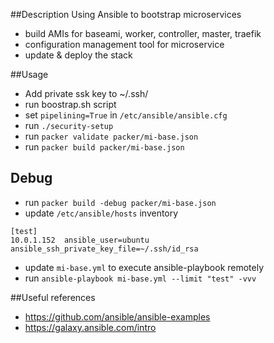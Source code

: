 ##Description
Using Ansible to bootstrap microservices
- build AMIs for baseami, worker, controller, master, traefik 
- configuration management tool for microservice
- update & deploy the stack

##Usage
- Add private ssk key to ~/.ssh/ 
- run boostrap.sh script
- set `pipelining=True` in `/etc/ansible/ansible.cfg`
- run `./security-setup`
- run `packer validate packer/mi-base.json`
- run `packer build packer/mi-base.json`

## Debug
- run `packer build -debug packer/mi-base.json`
- update `/etc/ansible/hosts` inventory

```
[test]
10.0.1.152	ansible_user=ubuntu	ansible_ssh_private_key_file=~/.ssh/id_rsa
```

- update `mi-base.yml` to execute ansible-playbook remotely 
- run `ansible-playbook mi-base.yml --limit "test" -vvv`

##Useful references
- https://github.com/ansible/ansible-examples
- https://galaxy.ansible.com/intro
